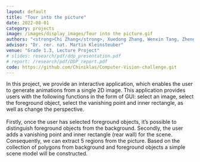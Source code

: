 ```yaml
---
layout: default
title: "Tour into the picture"
date: 2022-08-01
category: projects
image: /images/display_images/Tour into the picture.gif
authors: "<strong>Chi Zhang</strong>, Xuedong Zhang, Wenxin Tang, Zhengxuan Yuan, Siyao Wang"
advisor: "Dr. rer. nat. Martin Kleinsteuber"
venue: "Grade 1.3, Lecture Project"
# slides: research/pdf/ddp_presentation.pdf
# report: /research/pdf/DDP_report.pdf
code: https://github.com/Chiniklas/Computer-Vision-challenge.git
---
```

In this project, we provide an interactive application, which enables the user to generate animations from a single 2D image. This application provides users with the following functions in the form of GUI: select an image, select the foreground object, select the vanishing point and inner rectangle, as well as change the perspective. <br><br>
Firstly, once the user has selected foreground objects, it’s possible to distinguish foreground objects from the background. Secondly, the user adds a vanishing point and inner rectangle (rear wall) for the scene. Consequently, we can extract 5 regions from the picture. Based on the collection of polygons from background and foreground objects a simple scene model will be constructed.

